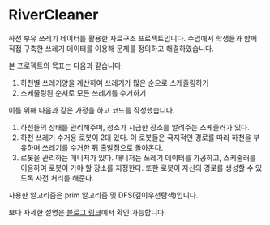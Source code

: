 # RiverCleaner
하천 부유 쓰레기 데이터를 활용한 자료구조 프로젝트입니다.
수업에서 학생들과 함께 직접 구축한 쓰레기 데이터를 이용해 문제를 정의하고 해결하였습니다.


본 프로젝트의 목표는 다음과 같습니다.

1. 하천별 쓰레기양을 계산하여 쓰레기가 많은 순으로 스케줄링하기
2. 스케줄링된 순서로 모든 쓰레기를 수거하기


이를 위해 다음과 같은 가정을 하고 코드를 작성했습니다.

1) 하천들의 상태를 관리해주며, 청소가 시급한 장소를 알려주는 스케줄러가 있다.
2) 하천 쓰레기 수거용 로봇이 2대 있다. 이 로봇들은 국지적인 경로를 따라 하천을 부유하며 쓰레기를 수거한 뒤 출발점으로 돌아온다.
3) 로봇을 관리하는 매니저가 있다. 매니저는 쓰레기 데이터를 가공하고, 스케줄러를 이용하여 로봇이 가야 할 장소를 지정한다. 또한 로봇이 자신의 경로를 생성할 수 있도록 사전 처리를 해준다.

사용한 알고리즘은 prim 알고리즘 및 DFS(깊이우선탐색)입니다.


보다 자세한 설명은 [블로그 링크](https://record-everything.tistory.com/entry/%EC%9E%90%EB%A3%8C%EA%B5%AC%EC%A1%B0-%ED%94%84%EB%A1%9C%EC%A0%9D%ED%8A%B8-FIN)에서 확인 가능합니다.

